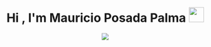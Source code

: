 <h1 align="center">Hi , I'm Mauricio Posada Palma <img src="https://media.giphy.com/media/hvRJCLFzcasrR4ia7z/giphy.gif" width="35"></h1>
<p align="center">
  <a href="https://github.com/DenverCoder1/readme-typing-svg"><img src="https://readme-typing-svg.herokuapp.com?font=Time+New+Roman&color=%23C8BE25&size=30&center=true&vCenter=true&width=600&height=120&lines=Mechatronics+Engineer;Artificial+Intelligence+Posgraduate;Data+Scientist;Full+Stack+Developer;Always+learning+new+things"></a>
</p>
